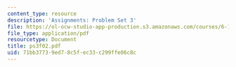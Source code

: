 ```yaml
---
content_type: resource
description: 'Assignments: Problem Set 3'
file: https://ol-ocw-studio-app-production.s3.amazonaws.com/courses/6-111-introductory-digital-systems-laboratory-fall-2002/71bb37739ed78c5fec33c299ffe06c8c_ps3f02.pdf
file_type: application/pdf
resourcetype: Document
title: ps3f02.pdf
uid: 71bb3773-9ed7-8c5f-ec33-c299ffe06c8c
---
```

